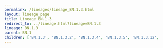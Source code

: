```yaml
---
permalink: /lineages/lineage_BN.1.3.html
layout: lineage_page
title: Lineage BN.1.3
redirect_to: ../lineage.html?lineage=BN.1.3
lineage: BN.1.3
parent: BN.1
children: ['BN.1.3', 'BN.1.3.2', 'BN.1.3.4', 'BN.1.3.5', 'BN.1.3.12', 'BN.1.3.13']
---
```

